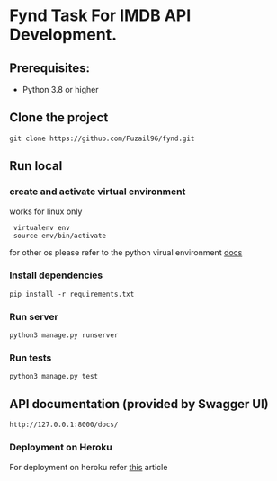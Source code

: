 # Fynd Task For IMDB API Development.


## Prerequisites:

- Python 3.8 or higher

## Clone the project

```
git clone https://github.com/Fuzail96/fynd.git
```

## Run local

### create and activate virtual environment 

 works for linux only
```
 virtualenv env
 source env/bin/activate
```
for other os please refer to the python virual environment [docs](https://docs.python.org/3.6/tutorial/venv.html)

### Install dependencies

```
pip install -r requirements.txt
```

### Run server

```
python3 manage.py runserver
```

### Run tests

```
python3 manage.py test
```

## API documentation (provided by Swagger UI)

```
http://127.0.0.1:8000/docs/
```

### Deployment on Heroku

For deployment on heroku refer [this](https://simpleisbetterthancomplex.com/tutorial/2016/08/09/how-to-deploy-django-applications-on-heroku.html) article